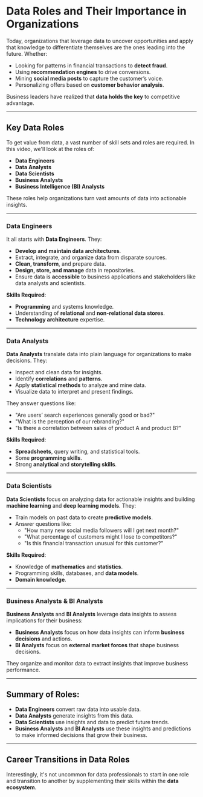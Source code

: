 # Data Roles and Their Importance in Organizations

Today, organizations that leverage data to uncover opportunities and apply that knowledge to differentiate themselves are the ones leading into the future. Whether:

- Looking for patterns in financial transactions to **detect fraud**.
- Using **recommendation engines** to drive conversions.
- Mining **social media posts** to capture the customer’s voice.
- Personalizing offers based on **customer behavior analysis**.

Business leaders have realized that **data holds the key** to competitive advantage.

---

## Key Data Roles

To get value from data, a vast number of skill sets and roles are required. In this video, we'll look at the roles of:

- **Data Engineers**
- **Data Analysts**
- **Data Scientists**
- **Business Analysts**
- **Business Intelligence (BI) Analysts**

These roles help organizations turn vast amounts of data into actionable insights.

---

### Data Engineers
It all starts with **Data Engineers**. They:

- **Develop and maintain data architectures**.
- Extract, integrate, and organize data from disparate sources.
- **Clean, transform**, and prepare data.
- **Design, store, and manage** data in repositories.
- Ensure data is **accessible** to business applications and stakeholders like data analysts and scientists.

**Skills Required**:
- **Programming** and systems knowledge.
- Understanding of **relational** and **non-relational data stores**.
- **Technology architecture** expertise.

---

### Data Analysts
**Data Analysts** translate data into plain language for organizations to make decisions. They:

- Inspect and clean data for insights.
- Identify **correlations** and **patterns**.
- Apply **statistical methods** to analyze and mine data.
- Visualize data to interpret and present findings.

They answer questions like:

- "Are users’ search experiences generally good or bad?"
- "What is the perception of our rebranding?"
- "Is there a correlation between sales of product A and product B?"

**Skills Required**:
- **Spreadsheets**, query writing, and statistical tools.
- Some **programming skills**.
- Strong **analytical** and **storytelling skills**.

---

### Data Scientists
**Data Scientists** focus on analyzing data for actionable insights and building **machine learning** and **deep learning models**. They:

- Train models on past data to create **predictive models**.
- Answer questions like:
    - "How many new social media followers will I get next month?"
    - "What percentage of customers might I lose to competitors?"
    - "Is this financial transaction unusual for this customer?"

**Skills Required**:
- Knowledge of **mathematics** and **statistics**.
- Programming skills, databases, and **data models**.
- **Domain knowledge**.

---

### Business Analysts & BI Analysts
**Business Analysts** and **BI Analysts** leverage data insights to assess implications for their business:

- **Business Analysts** focus on how data insights can inform **business decisions** and actions.
- **BI Analysts** focus on **external market forces** that shape business decisions.

They organize and monitor data to extract insights that improve business performance.

---

## Summary of Roles:
- **Data Engineers** convert raw data into usable data.
- **Data Analysts** generate insights from this data.
- **Data Scientists** use insights and data to predict future trends.
- **Business Analysts** and **BI Analysts** use these insights and predictions to make informed decisions that grow their business.

---

## Career Transitions in Data Roles
Interestingly, it's not uncommon for data professionals to start in one role and transition to another by supplementing their skills within the **data ecosystem**.
